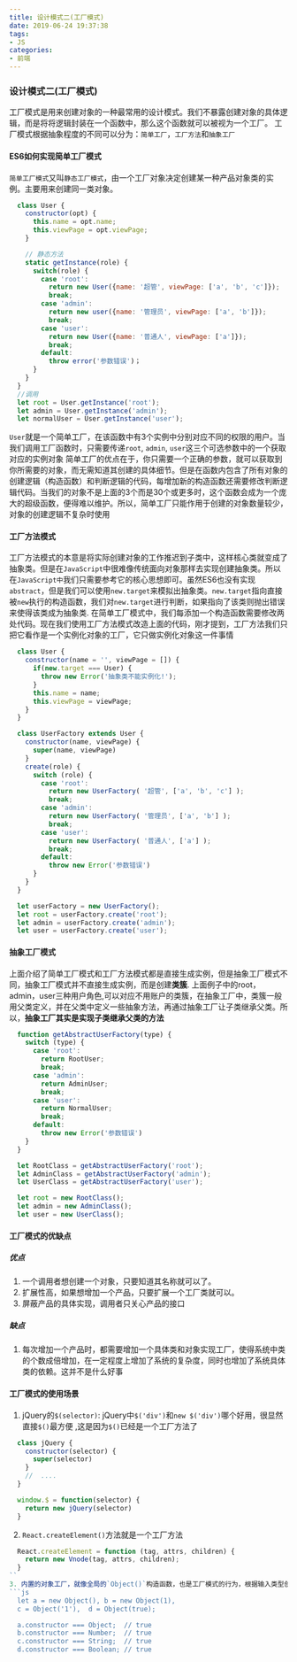 ```yaml
---
title: 设计模式二(工厂模式)
date: 2019-06-24 19:37:38
tags:
- JS
categories:
- 前端
---
```


### 设计模式二(工厂模式)
工厂模式是用来创建对象的一种最常用的设计模式。我们不暴露创建对象的具体逻辑，而是将将逻辑封装在一个函数中，那么这个函数就可以被视为一个工厂。
工厂模式根据抽象程度的不同可以分为：`简单工厂`，`工厂方法`和`抽象工厂`

<!-- more -->

#### ES6如何实现简单工厂模式
`简单工厂模式`又叫`静态工厂模式`，由一个工厂对象决定创建某一种产品对象类的实例。主要用来创建同一类对象。
```js
  class User {
    constructor(opt) {
      this.name = opt.name;
      this.viewPage = opt.viewPage;
    }

    // 静态方法
    static getInstance(role) {
      switch(role) {
        case 'root':
          return new User({name: '超管', viewPage: ['a', 'b', 'c']});
          break;
        case 'admin':
          return new user({name: '管理员', viewPage: ['a', 'b']});
          break;
        case 'user':
          return new User({name: '普通人', viewPage: ['a']});
          break;
        default:
          throw error('参数错误')；
      }
    }
  }
  //调用
  let root = User.getInstance('root');
  let admin = User.getInstance('admin');
  let normalUser = User.getInstance('user');
```
`User`就是一个简单工厂，在该函数中有3个实例中分别对应不同的权限的用户。当我们调用工厂函数时，只需要传递`root`, `admin`, `user`这三个可选参数中的一个获取对应的实例对象
简单工厂的优点在于，你只需要一个正确的参数，就可以获取到你所需要的对象，而无需知道其创建的具体细节。但是在函数内包含了所有对象的创建逻辑（构造函数）和判断逻辑的代码，每增加新的构造函数还需要修改判断逻辑代码。当我们的对象不是上面的3个而是30个或更多时，这个函数会成为一个庞大的超级函数，便得难以维护。所以，简单工厂只能作用于创建的对象数量较少，对象的创建逻辑不复杂时使用

#### 工厂方法模式
工厂方法模式的本意是将实际创建对象的工作推迟到子类中，这样核心类就变成了抽象类。但是在`JavaScript`中很难像传统面向对象那样去实现创建抽象类。所以在`JavaScript中`我们只需要参考它的核心思想即可。虽然ES6也没有实现`abstract`，但是我们可以使用`new.target`来模拟出抽象类。`new.target`指向直接被`new`执行的构造函数，我们对`new.target`进行判断，如果指向了该类则抛出错误来使得该类成为抽象类.
在简单工厂模式中，我们每添加一个构造函数需要修改两处代码。现在我们使用工厂方法模式改造上面的代码，刚才提到，工厂方法我们只把它看作是一个实例化对象的工厂，它只做实例化对象这一件事情
```js
  class User {
    constructor(name = '', viewPage = []) {
      if(new.target === User) {
        throw new Error('抽象类不能实例化!');
      }
      this.name = name;
      this.viewPage = viewPage;
    }
  }

  class UserFactory extends User {
    constructor(name, viewPage) {
      super(name, viewPage)
    }
    create(role) {
      switch (role) {
        case 'root': 
          return new UserFactory( '超管', ['a', 'b', 'c'] );
          break;
        case 'admin':
          return new UserFactory( '管理员', ['a', 'b'] );
          break;
        case 'user':
          return new UserFactory( '普通人', ['a'] );
          break;
        default:
          throw new Error('参数错误')
      }
    }
  }

  let userFactory = new UserFactory();
  let root = userFactory.create('root');
  let admin = userFactory.create('admin');
  let user = userFactory.create('user');
```
#### 抽象工厂模式
上面介绍了简单工厂模式和工厂方法模式都是直接生成实例，但是抽象工厂模式不同，抽象工厂模式并不直接生成实例，而是创建**类簇**.
上面例子中的root，admin，user三种用户角色,可以对应不用账户的类簇，在抽象工厂中，类簇一般用父类定义，并在父类中定义一些抽象方法，再通过抽象工厂让子类继承父类。所以，**抽象工厂其实是实现子类继承父类的方法**

```js
  function getAbstractUserFactory(type) {
    switch (type) {
      case 'root':
        return RootUser;
        break;
      case 'admin':
        return AdminUser;
        break;
      case 'user':
        return NormalUser;
        break;
      default:
        throw new Error('参数错误')
    }
  }

  let RootClass = getAbstractUserFactory('root');
  let AdminClass = getAbstractUserFactory('admin');
  let UserClass = getAbstractUserFactory('user');

  let root = new RootClass();
  let admin = new AdminClass();
  let user = new UserClass();
```

#### 工厂模式的优缺点

##### 优点

1. 一个调用者想创建一个对象，只要知道其名称就可以了。
2. 扩展性高，如果想增加一个产品，只要扩展一个工厂类就可以。
3. 屏蔽产品的具体实现，调用者只关心产品的接口

##### 缺点

1. 每次增加一个产品时，都需要增加一个具体类和对象实现工厂，使得系统中类的个数成倍增加，在一定程度上增加了系统的复杂度，同时也增加了系统具体类的依赖。这并不是什么好事

#### 工厂模式的使用场景

1. jQuery的`$(selector)`: jQuery中`$('div')`和`new $('div')`哪个好用，很显然直接`$()`最方便 ,这是因为`$()`已经是一个工厂方法了
  ```js
    class jQuery {
      constructor(selector) {
        super(selector)
      }
      //  ....
    }

    window.$ = function(selector) {
      return new jQuery(selector)
    }
  ```
2. `React.createElement()`方法就是一个工厂方法
  ```js
    React.createElement = function (tag, attrs, children) {
      return new Vnode(tag, attrs, children);
    }
  ``
3. 内置的对象工厂，就像全局的`Object()`构造函数，也是工厂模式的行为，根据输入类型创建不同对象
  ```js
    let a = new Object(), b = new Object(1),
    c = Object('1'),  d = Object(true);

    a.constructor === Object;  // true 
    b.constructor === Number;  // true 
    c.constructor === String;  // true 
    d.constructor === Boolean; // true 
  ```